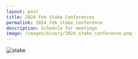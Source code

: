 ```yaml
---
layout: post
title: 2024 Feb Stake Conferences 
permalink: 2024_feb_stake_conference
description: Schedule for meetings
image: /images/binary/2024_stake_conference.png
---
```


![stake]({{site.baseurl}}/images/binary/2024_stake_conference.png)

